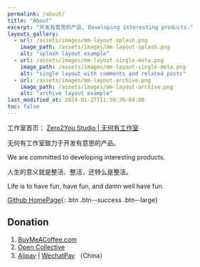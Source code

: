 ```yaml
---
permalink: /about/
title: "About"
excerpt: "开发有意思的产品, Developing interesting products."
layouts_gallery:
  - url: /assets/images/mm-layout-splash.png
    image_path: /assets/images/mm-layout-splash.png
    alt: "splash layout example"
  - url: /assets/images/mm-layout-single-meta.png
    image_path: /assets/images/mm-layout-single-meta.png
    alt: "single layout with comments and related posts"
  - url: /assets/images/mm-layout-archive.png
    image_path: /assets/images/mm-layout-archive.png
    alt: "archive layout example"
last_modified_at: 2024-01-27T11:59:26-04:00
toc: false
---
```


工作室首页： [Zero2You Studio | 无何有工作室](https://www.zero2you.tech/)

无何有工作室致力于开发有意思的产品。

We are committed to developing interesting products.

人生的意义就是整活、整活，还特么是整活。

Life is to have fun, have fun, and damn well have fun.

<!-- {% include gallery id="layouts_gallery" caption="Examples of included layouts `splash`, `single`, and `archive`." %} -->

[<i class='fab fa-fw fa-github'></i> Github HomePage](https://github.com/zero2you4tech){: .btn .btn--success .btn--large}

## Donation

1. [BuyMeACoffee.com](https://www.buymeacoffee.com/petterobam)
2. [Open Collective](https://opencollective.com/zero2you4tech#category-ABOUT)
3. [Alipay](https://github.com/zero2you4tech/.github/blob/main/profile/pays/Alipay.jpg) | [WechatPay](https://github.com/zero2you4tech/.github/blob/main/profile/pays/WechatPay.jpg) （China）
